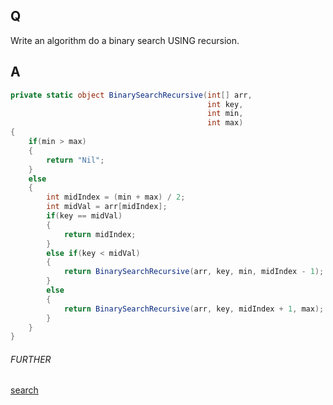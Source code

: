 ## Q
Write an algorithm do a binary search USING recursion.

## A

```c#
private static object BinarySearchRecursive(int[] arr,
											int key,
											int min,
											int max)
{
	if(min > max)
	{
		return "Nil";
	}
	else
	{
		int midIndex = (min + max) / 2;
		int midVal = arr[midIndex];
		if(key == midVal)
		{
			return midIndex;
		}
		else if(key < midVal)
		{
			return BinarySearchRecursive(arr, key, min, midIndex - 1);
		}
		else
		{
			return BinarySearchRecursive(arr, key, midIndex + 1, max);
		}
	}
}
```

###### FURTHER
[search](./../../comp-sci/algorithm/search/#code)